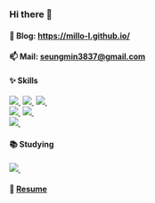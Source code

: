 ### Hi there 👋

#### 💬 Blog: https://millo-l.github.io/

#### 📫 Mail: seungmin3837@gmail.com

#### ✨ Skills
[<img src="https://img.shields.io/badge/NodeJS-339933?style=flat&logo=Node.js&logoColor=white" />&nbsp;](https://nodejs.org/en/)
[<img src="https://img.shields.io/badge/TypeScript-3178C6?style=flat&logo=TypeScript&logoColor=white" />&nbsp;](https://www.typescriptlang.org/)
[<img src="https://img.shields.io/badge/ReactJS-61DAFB?style=flat&logo=React&logoColor=white" />&nbsp;](https://reactjs.org/)
<br/>
[<img src="https://img.shields.io/badge/Docker-2496ED?style=flat&logo=Docker&logoColor=white" />&nbsp;](https://www.docker.com/)
[<img src="https://img.shields.io/badge/NGINX-269539?style=flat&logo=NGINX&logoColor=white" />&nbsp;](https://www.nginx.com/)
<br/>
[<img src="https://img.shields.io/badge/MySQL-4479A1?style=flat&logo=MySQL&logoColor=white" />&nbsp;](https://www.mysql.com/)
#### 📚 Studying
[<img src="https://img.shields.io/badge/Go-00ADD8?style=flat&logo=Go&logoColor=white" />&nbsp;](https://golang.org/)
<!--
[<img src="https://img.shields.io/badge/Redis-DC382D?style=flat&logo=Redis&logoColor=white" />&nbsp;](https://redis.io/)
[<img src="https://img.shields.io/badge/Jenkins-D24939?style=flat&logo=Jenkins&logoColor=white" />&nbsp;](https://www.jenkins.io/)
-->
#### 🌱 [Resume](https://www.notion.so/Seungmin-Lee-706a5c55276c4ff58f1ff87d433bb4fb)


<!--
**Seung3837/Seung3837** is a ✨ _special_ ✨ repository because its `README.md` (this file) appears on your GitHub profile.

Here are some ideas to get you started:

- 🔭 I’m currently working on ...
- 🌱 I’m currently learning ...
- 👯 I’m looking to collaborate on ...
- 🤔 I’m looking for help with ...
- 💬 Ask me about ...
- 📫 How to reach me: ...
- 😄 Pronouns: ...
- ⚡ Fun fact: ...
-->

